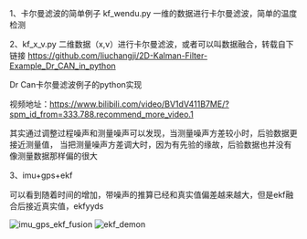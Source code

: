 1、卡尔曼滤波的简单例子
kf_wendu.py  一维的数据进行卡尔曼滤波，简单的温度检测

2、kf_x_v.py   二维数据（x,v）进行卡尔曼滤波，或者可以叫数据融合，转载自下链接
https://github.com/liuchangji/2D-Kalman-Filter-Example_Dr_CAN_in_python

Dr Can卡尔曼滤波例子的python实现

视频地址：https://www.bilibili.com/video/BV1dV411B7ME/?spm_id_from=333.788.recommend_more_video.1

其实通过调整过程噪声和测量噪声可以发现，当测量噪声方差较小时，后验数据更接近测量值，
当把测量噪声方差调大时，因为有先验的缘故，后验数据也并没有像测量数据那样偏的很大

3、imu+gps+ekf

可以看到随着时间的增加，带噪声的推算已经和真实值偏差越来越大，但是ekf融合后接近真实值，ekfyyds

![imu_gps_ekf_fusion](https://user-images.githubusercontent.com/33504360/181517547-caa3c48b-5e59-4871-bf54-d93aea7520f6.png)
![ekf_demon](https://github.com/xiaoxueshengyao/ke_test/blob/master/gif/ekf_demon.gif)
